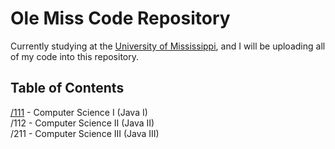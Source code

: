 # Ole Miss Code Repository
Currently studying at the [University of Mississippi](https://cs.olemiss.edu), and I will be uploading all of my 
code into this repository.

## Table of Contents
[/111](https://github.com/sanicsquirtle420/olemiss-java/tree/main/111) - Computer Science I (Java I) <br>
/112 - Computer Science II (Java II) <br>
/211 - Computer Science III (Java III) <br>
